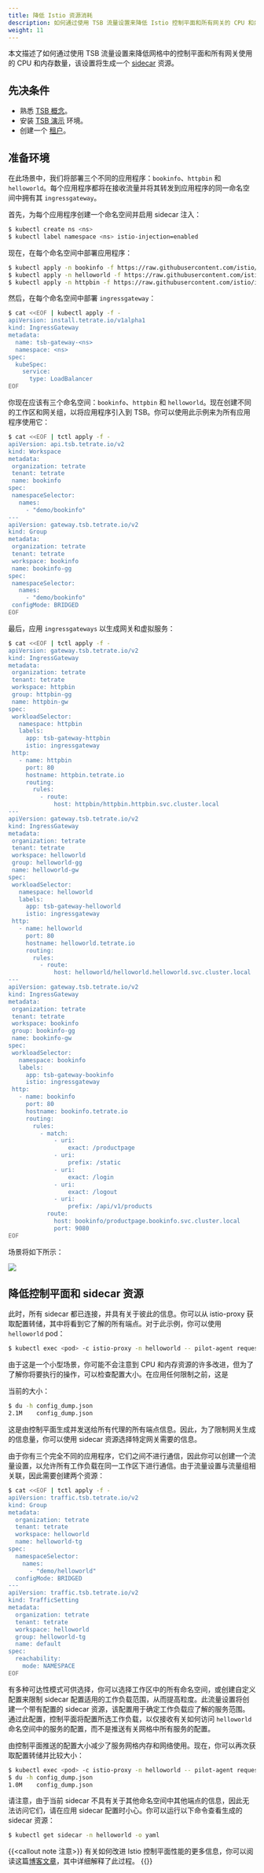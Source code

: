 ```yaml
---
title: 降低 Istio 资源消耗
description: 如何通过使用 TSB 流量设置来降低 Istio 控制平面和所有网关的 CPU 和内存使用量。
weight: 11
---
```


本文描述了如何通过使用 TSB 流量设置来降低网格中的控制平面和所有网关使用的 CPU 和内存数量，该设置将生成一个 [sidecar](https://istio.io/latest/docs/reference/config/networking/sidecar/) 资源。

## 先决条件

- 熟悉 [TSB 概念](../../concepts/)。
- 安装 [TSB 演示](../../setup/self-managed/demo-installation) 环境。
- 创建一个 [租户](../../quickstart/tenant)。

## 准备环境

在此场景中，我们将部署三个不同的应用程序：`bookinfo`、`httpbin` 和 `helloworld`。每个应用程序都将在接收流量并将其转发到应用程序的同一命名空间中拥有其 `ingressgateway`。

首先，为每个应用程序创建一个命名空间并启用 sidecar 注入：

```bash
$ kubectl create ns <ns>
$ kubectl label namespace <ns> istio-injection=enabled
```

现在，在每个命名空间中部署应用程序：

```bash
$ kubectl apply -n bookinfo -f https://raw.githubusercontent.com/istio/istio/master/samples/bookinfo/platform/kube/bookinfo.yaml
$ kubectl apply -n helloworld -f https://raw.githubusercontent.com/istio/istio/master/samples/helloworld/helloworld.yaml
$ kubectl apply -n httpbin -f https://raw.githubusercontent.com/istio/istio/master/samples/httpbin/httpbin.yaml
```

然后，在每个命名空间中部署 `ingressgateway`：

```bash
$ cat <<EOF | kubectl apply -f -
apiVersion: install.tetrate.io/v1alpha1
kind: IngressGateway
metadata:
  name: tsb-gateway-<ns>
  namespace: <ns>
spec:
  kubeSpec:
    service:
      type: LoadBalancer
EOF
```

你现在应该有三个命名空间：`bookinfo`、`httpbin` 和 `helloworld`。现在创建不同的工作区和网关组，以将应用程序引入到 TSB。你可以使用此示例来为所有应用程序使用它：

```bash
$ cat <<EOF | tctl apply -f -
apiVersion: api.tsb.tetrate.io/v2
kind: Workspace
metadata:
 organization: tetrate
 tenant: tetrate
 name: bookinfo
spec:
 namespaceSelector:
   names:
     - "demo/bookinfo"
---
apiVersion: gateway.tsb.tetrate.io/v2
kind: Group
metadata:
 organization: tetrate
 tenant: tetrate
 workspace: bookinfo
 name: bookinfo-gg
spec:
 namespaceSelector:
   names:
     - "demo/bookinfo"
 configMode: BRIDGED
EOF
```

最后，应用 `ingressgateways` 以生成网关和虚拟服务：

```bash
$ cat <<EOF | tctl apply -f -
apiVersion: gateway.tsb.tetrate.io/v2
kind: IngressGateway
metadata:
 organization: tetrate
 tenant: tetrate
 workspace: httpbin
 group: httpbin-gg
 name: httpbin-gw
spec:
 workloadSelector:
   namespace: httpbin
   labels:
     app: tsb-gateway-httpbin
     istio: ingressgateway
 http:
   - name: httpbin
     port: 80
     hostname: httpbin.tetrate.io
     routing:
       rules:
         - route:
             host: httpbin/httpbin.httpbin.svc.cluster.local
---
apiVersion: gateway.tsb.tetrate.io/v2
kind: IngressGateway
metadata:
 organization: tetrate
 tenant: tetrate
 workspace: helloworld
 group: helloworld-gg
 name: helloworld-gw
spec:
 workloadSelector:
   namespace: helloworld
   labels:
     app: tsb-gateway-helloworld
     istio: ingressgateway
 http:
   - name: helloworld
     port: 80
     hostname: helloworld.tetrate.io
     routing:
       rules:
         - route:
             host: helloworld/helloworld.helloworld.svc.cluster.local
---
apiVersion: gateway.tsb.tetrate.io/v2
kind: IngressGateway
metadata:
 organization: tetrate
 tenant: tetrate
 workspace: bookinfo
 group: bookinfo-gg
 name: bookinfo-gw
spec:
 workloadSelector:
   namespace: bookinfo
   labels:
     app: tsb-gateway-bookinfo
     istio: ingressgateway
 http:
   - name: bookinfo
     port: 80
     hostname: bookinfo.tetrate.io
     routing:
       rules:
         - match:
             - uri:
                 exact: /productpage
             - uri:
                 prefix: /static
             - uri:
                 exact: /login
             - uri:
                 exact: /logout
             - uri:
                 prefix: /api/v1/products
           route:
             host: bookinfo/productpage.bookinfo.svc.cluster.local
             port: 9080
EOF
```

场景将如下所示：

![](../../assets/operations/lower_resources_topology.png)

## 降低控制平面和 sidecar 资源

此时，所有 sidecar 都已连接，并具有关于彼此的信息。你可以从 istio-proxy 获取配置转储，其中将看到它了解的所有端点。对于此示例，你可以使用 `helloworld` pod：

```bash
$ kubectl exec <pod> -c istio-proxy -n helloworld -- pilot-agent request GET config_dump > config_dump.json
```

由于这是一个小型场景，你可能不会注意到 CPU 和内存资源的许多改进，但为了了解你将要执行的操作，可以检查配置大小。在应用任何限制之前，这是

当前的大小：

```bash
$ du -h config_dump.json                                                                                                                                 
2.1M	config_dump.json
```

这是由控制平面生成并发送给所有代理的所有端点信息。因此，为了限制网关生成的信息量，你可以使用 sidecar 资源选择特定网关需要的信息。

由于你有三个完全不同的应用程序，它们之间不进行通信，因此你可以创建一个流量设置，以允许所有工作负载在同一工作区下进行通信。由于流量设置与流量组相关联，因此需要创建两个资源：

```bash
$ cat <<EOF | tctl apply -f -
apiVersion: traffic.tsb.tetrate.io/v2
kind: Group
metadata:
  organization: tetrate
  tenant: tetrate
  workspace: helloworld
  name: helloworld-tg
spec:
  namespaceSelector:
    names:
      - "demo/helloworld"
  configMode: BRIDGED
---
apiVersion: traffic.tsb.tetrate.io/v2
kind: TrafficSetting
metadata:
  organization: tetrate
  tenant: tetrate
  workspace: helloworld
  group: helloworld-tg
  name: default
spec:
  reachability:
    mode: NAMESPACE
EOF
```

有多种可达性模式可供选择，你可以选择工作区中的所有命名空间，或创建自定义配置来限制 sidecar 配置适用的工作负载范围，从而提高粒度。此流量设置将创建一个带有配置的 sidecar 资源，该配置用于确定工作负载应了解的服务范围。通过此配置，控制平面将配置所选工作负载，以仅接收有关如何访问 `helloworld` 命名空间中的服务的配置，而不是推送有关网格中所有服务的配置。

由控制平面推送的配置大小减少了服务网格内存和网络使用。现在，你可以再次获取配置转储并比较大小：

```bash
$ kubectl exec <pod> -c istio-proxy -n helloworld -- pilot-agent request GET config_dump > config_dump.json
$ du -h config_dump.json                                                                                                                                 
1.0M	config_dump.json
```

请注意，由于当前 sidecar 不具有关于其他命名空间中其他端点的信息，因此无法访问它们，请在应用 sidecar 配置时小心。你可以运行以下命令查看生成的 sidecar 资源：

```bash
$ kubectl get sidecar -n helloworld -o yaml
```

{{<callout note 注意>}}
有关如何改进 Istio 控制平面性能的更多信息，你可以阅读这篇[博客文章](https://tetrate.io/blog/performance-optimization-for-istio/)，其中详细解释了此过程。
{{</callout>}}
